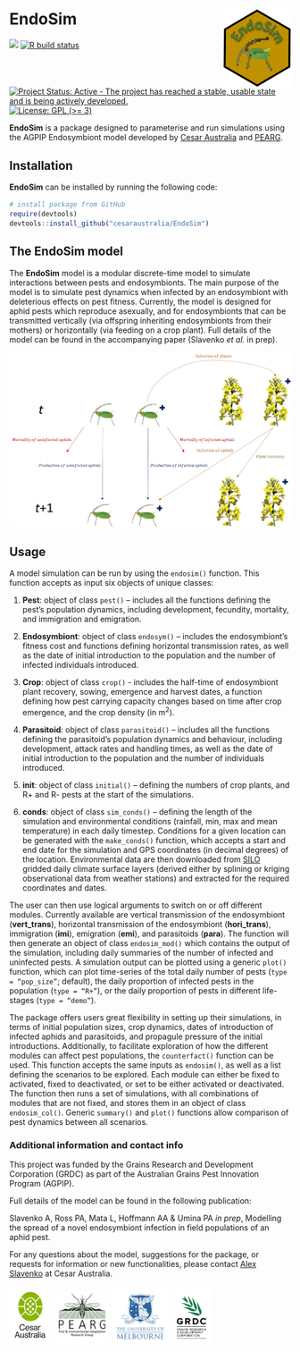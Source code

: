 
<!-- README.md is generated from README.Rmd. Please edit that file -->

# EndoSim <img src="man/figures/logo.png" align="right" alt="" width="120" />

[![](https://img.shields.io/badge/devel%20version-0.0.5.4-lightblue.svg)](https://github.com/cesaraustralia/EndoSim)
[![R build
status](https://github.com/cesaraustralia/EndoSim/workflows/R-CMD-check/badge.svg)](https://github.com/cesaraustralia/EndoSim/actions)
[![Project Status: Active - The project has reached a stable, usable
state and is being actively
developed.](https://www.repostatus.org/badges/latest/active.svg)](https://www.repostatus.org/#active)
[![License: GPL (\>=
3)](https://img.shields.io/badge/license-GPL%20(%3E=%203)-blue.svg)](https://cran.r-project.org/web/licenses/GPL%20(%3E=%203))

**EndoSim** is a package designed to parameterise and run simulations
using the AGPIP Endosymbiont model developed by [Cesar
Australia](https://cesaraustralia.com/) and
[PEARG](https://blogs.unimelb.edu.au/pearg/home/).

## Installation

**EndoSim** can be installed by running the following code:

``` r
# install package from GitHub
require(devtools)
devtools::install_github("cesaraustralia/EndoSim")
```

## The EndoSim model

The **EndoSim** model is a modular discrete-time model to simulate
interactions between pests and endosymbionts. The main purpose of the
model is to simulate pest dynamics when infected by an endosymbiont with
deleterious effects on pest fitness. Currently, the model is designed
for aphid pests which reproduce asexually, and for endosymbionts that
can be transmitted vertically (via offspring inheriting endosymbionts
from their mothers) or horizontally (via feeding on a crop plant). Full
details of the model can be found in the accompanying paper (Slavenko
*et al.* in prep).

![](man/figures/model_structure.jpg)

## Usage

A model simulation can be run by using the `endosim()` function. This
function accepts as input six objects of unique classes:

1.  **Pest**: object of class `pest()` – includes all the functions
    defining the pest’s population dynamics, including development,
    fecundity, mortality, and immigration and emigration.

2.  **Endosymbiont**: object of class `endosym()` – includes the
    endosymbiont’s fitness cost and functions defining horizontal
    transmission rates, as well as the date of initial introduction to
    the population and the number of infected individuals introduced.

3.  **Crop**: object of class `crop()` - includes the half-time of
    endosymbiont plant recovery, sowing, emergence and harvest dates, a
    function defining how pest carrying capacity changes based on time
    after crop emergence, and the crop density (in m<sup>2</sup>).

4.  **Parasitoid**: object of class `parasitoid()` – includes all the
    functions defining the parasitoid’s population dynamics and
    behaviour, including development, attack rates and handling times,
    as well as the date of initial introduction to the population and
    the number of individuals introduced.

5.  **init**: object of class `initial()` – defining the numbers of crop
    plants, and R+ and R- pests at the start of the simulations.

6.  **conds**: object of class `sim_conds()` – defining the length of
    the simulation and environmental conditions (rainfall, min, max and
    mean temperature) in each daily timestep. Conditions for a given
    location can be generated with the `make_conds()` function, which
    accepts a start and end date for the simulation and GPS coordinates
    (in decimal degrees) of the location. Environmental data are then
    downloaded from [SILO](https://www.longpaddock.qld.gov.au/silo/)
    gridded daily climate surface layers (derived either by splining or
    kriging observational data from weather stations) and extracted for
    the required coordinates and dates.

The user can then use logical arguments to switch on or off different
modules. Currently available are vertical transmission of the
endosymbiont (**vert_trans**), horizontal transmission of the
endosymbiont (**hori_trans**), immigration (**imi**), emigration
(**emi**), and parasitoids (**para**). The function will then generate
an object of class `endosim_mod()` which contains the output of the
simulation, including daily summaries of the number of infected and
uninfected pests. A simulation output can be plotted using a generic
`plot()` function, which can plot time-series of the total daily number
of pests (`type = “pop_size”`; default), the daily proportion of
infected pests in the population (`type = “R+”`), or the daily
proportion of pests in different life-stages (`type = “demo”`).

The package offers users great flexibility in setting up their
simulations, in terms of initial population sizes, crop dynamics, dates
of introduction of infected aphids and parasitoids, and propagule
pressure of the initial introductions. Additionally, to facilitate
exploration of how the different modules can affect pest populations,
the `counterfact()` function can be used. This function accepts the same
inputs as `endosim()`, as well as a list defining the scenarios to be
explored. Each module can either be fixed to activated, fixed to
deactivated, or set to be either activated or deactivated. The function
then runs a set of simulations, with all combinations of modules that
are not fixed, and stores them in an object of class `endosim_col()`.
Generic `summary()` and `plot()` functions allow comparison of pest
dynamics between all scenarios.

### Additional information and contact info

This project was funded by the Grains Research and Development
Corporation (GRDC) as part of the Australian Grains Pest Innovation
Program (AGPIP).

Full details of the model can be found in the following publication:

Slavenko A, Ross PA, Mata L, Hoffmann AA & Umina PA *in prep*, Modelling
the spread of a novel endosymbiont infection in field populations of an
aphid pest.

For any questions about the model, suggestions for the package, or
requests for information or new functionalities, please contact [Alex
Slavenko](mailto:aslavenko@cesaraustralia.com?subject=EndoSim) at Cesar
Australia.

<!-- logos: start -->

<img src="man/figures/cesar.jpg" style="width:15.0%" />
<img src="man/figures/pearg.jpg" style="width:20.0%" />
<img src="man/figures/uom.jpg" style="width:20.0%" />
<img src="man/figures/grdc.jpg" style="width:15.0%" />
<!-- logos: start -->
